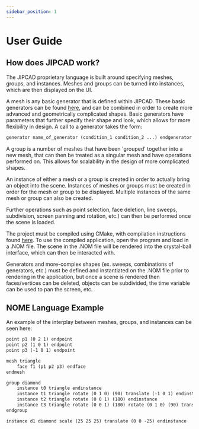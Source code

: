 ```yaml
---
sidebar_position: 1
---
```


# User Guide

## How does JIPCAD work?
The JIPCAD proprietary language is built around specifying meshes, groups, and instances. Meshes and groups can be turned into instances, which are then displayed on the UI.

A mesh is any basic generator that is defined within JIPCAD. These basic generators can be found [here](https://github.com/randyfan/NOME3/wiki/NOME3-Language-Reference), and can be combined in order to create more advanced and geometrically complicated shapes. Basic generators have parameters that further specify their shape and look, which allows for more flexibility in design. A call to a generator takes the form:
```markdown
generator name_of_generator (condition_1 condition_2 ...) endgenerator
```

A group is a number of meshes that have been 'grouped' together into a new mesh, that can then be treated as a singular mesh and have operations performed on. This allows for scalability in the design of more complicated shapes.

An instance of either a mesh or a group is created in order to actually bring an object into the scene. Instances of meshes or groups must be created in order for the mesh or group to be displayed. Multiple instances of the same mesh or group can also be created.

Further operations such as point selection, face deletion, line sweeps, subdivision, screen panning and rotation, etc.) can then be performed once the scene is loaded.

The project must be compiled using CMake, with compilation instructions found [here](https://github.com/randyfan/NOME3/blob/master/README.md). To use the compiled application, open the program and load in a .NOM file. The scene in the .NOM file will be rendered into the crystal-ball interface, which can then be interacted with.

Generators and more-complex shapes (ex. sweeps, combinations of generators, etc.) must be defined and instantiated on the .NOM file prior to rendering in the application, but once a scene is rendered then faces/vertices can be deleted, objects can be subdivided, the time variable can be used to pan the screen, etc.

## NOME Language Example
An example of the interplay between meshes, groups, and instances can be seen here:
```markdown
point p1 (0 2 1) endpoint
point p2 (1 0 1) endpoint
point p3 (-1 0 1) endpoint

mesh triangle
    face f1 (p1 p2 p3) endface
endmesh

group diamond
	instance t0 triangle endinstance
	instance t1 triangle rotate (0 1 0) (90) translate (-1 0 1) endinstance
	instance t2 triangle rotate (0 0 1) (180) endinstance
	instance t3 triangle rotate (0 0 1) (180) rotate (0 1 0) (90) translate (-1 0 1) endinstance
endgroup

instance d1 diamond scale (25 25 25) translate (0 0 -25) endinstance
```